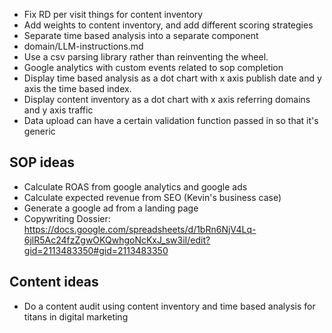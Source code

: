 - Fix RD per visit things for content inventory
- Add weights to content inventory, and add different scoring strategies
- Separate time based analysis into a separate component
- domain/LLM-instructions.md
- Use a csv parsing library rather than reinventing the wheel.
- Google analytics with custom events related to sop completion
- Display time based analysis as a dot chart with x axis publish date and y axis the time based index.
- Display content inventory as a dot chart with x axis referring domains and y axis traffic
- Data upload can have a certain validation function passed in so that it's generic

## SOP ideas
- Calculate ROAS from google analytics and google ads
- Calculate expected revenue from SEO (Kevin's business case)
- Generate a google ad from a landing page
- Copywriting Dossier: https://docs.google.com/spreadsheets/d/1bRn6NjV4Lq-6jlR5Ac24fzZgwOKQwhgoNcKxJ_sw3iI/edit?gid=2113483350#gid=2113483350


## Content ideas
- Do a content audit using content inventory and time based analysis for titans in digital marketing
